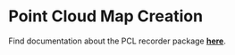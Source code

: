 # Point Cloud Map Creation

Find documentation about the PCL recorder package [__here__](https://carla.readthedocs.io/projects/ros-bridge/en/latest/pcl_recorder/).